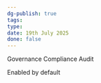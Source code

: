 ```yaml
---
dg-publish: true
tags: 
type: 
date: 19th July 2025
done: false
---
```


Governance
Compliance 
Audit

Enabled by default